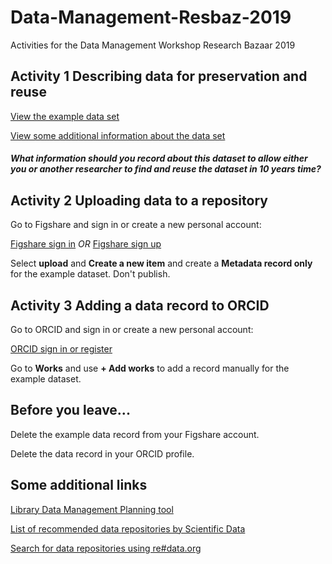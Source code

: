 # Data-Management-Resbaz-2019
Activities for the Data Management Workshop Research Bazaar 2019 

## Activity 1 Describing data for preservation and reuse

[View the example data set](https://github.com/RSUnit/Data-Management-Resbaz-2019/blob/master/DataFolder/ExampleDataSet.csv) 

[View some additional information about the data set](https://github.com/RSUnit/Data-Management-Resbaz-2019/blob/master/DataFolder/DataSetInfo.docx) 

#### *What information should you record about this dataset to allow either you or another researcher to find and reuse the dataset in 10 years time?* 

## Activity 2 Uploading data to a repository

Go to Figshare and sign in or create a new personal account: 

[Figshare sign in](https://figshare.com/account/login) *OR* [Figshare sign up](https://figshare.com/account/register) 

Select **upload** and **Create a new item** and create a **Metadata record only** for the example dataset.  Don't publish. 

## Activity 3 Adding a data record to ORCID

Go to ORCID and sign in or create a new personal account:

[ORCID sign in or register](https://orcid.org/signin) 

Go to **Works** and use **+ Add works** to add a record manually for the example dataset.  

## Before you leave...

Delete the example data record from your Figshare account.

Delete the data record in your ORCID profile.

## Some additional links

[Library Data Management Planning tool](https://www.otago.ac.nz/library/dmp/index.html)

[List of recommended data repositories by Scientific Data](https://www.nature.com/sdata/policies/repositories) 

[Search for data repositories using re#data.org](https://www.re3data.org/) 
